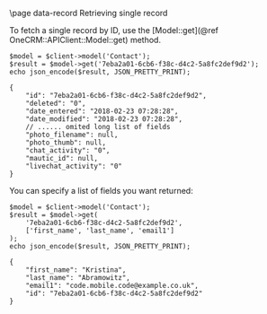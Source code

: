 \page data-record Retrieving single record

To fetch a single record by ID, use the [Model::get](@ref OneCRM::APIClient::Model::get)
method.

~~~~~~~~~~~~~{.php}
$model = $client->model('Contact');
$result = $model->get('7eba2a01-6cb6-f38c-d4c2-5a8fc2def9d2');
echo json_encode($result, JSON_PRETTY_PRINT);
~~~~~~~~~~~~~

```
{
    "id": "7eba2a01-6cb6-f38c-d4c2-5a8fc2def9d2",
    "deleted": "0",
    "date_entered": "2018-02-23 07:28:28",
    "date_modified": "2018-02-23 07:28:28",
    // ...... omited long list of fields
    "photo_filename": null,
    "photo_thumb": null,
    "chat_activity": "0",
    "mautic_id": null,
    "livechat_activity": "0"
}
```

You can specify a list of fields you want returned:

~~~~~~~~~~~~~{.php}
$model = $client->model('Contact');
$result = $model->get(
    '7eba2a01-6cb6-f38c-d4c2-5a8fc2def9d2', 
    ['first_name', 'last_name', 'email1']
);
echo json_encode($result, JSON_PRETTY_PRINT);
~~~~~~~~~~~~~

```
{
    "first_name": "Kristina",
    "last_name": "Abramowitz",
    "email1": "code.mobile.code@example.co.uk",
    "id": "7eba2a01-6cb6-f38c-d4c2-5a8fc2def9d2"
}
```